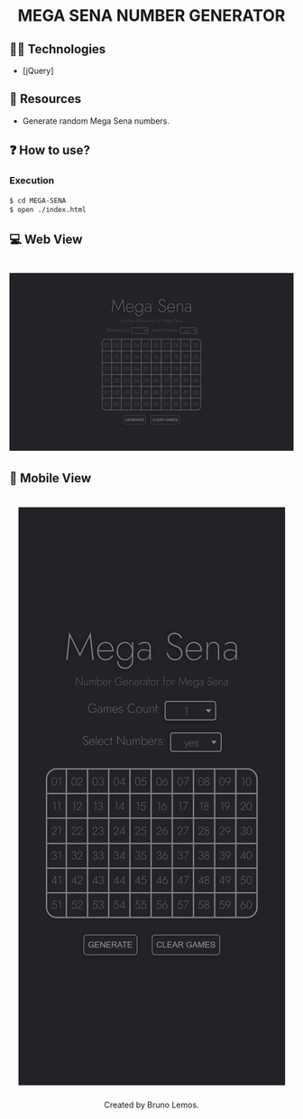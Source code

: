 <h1 align="center">
  MEGA SENA NUMBER GENERATOR
</h1>

## 👨‍💻 Technologies

- [jQuery]

## 🔧 Resources
* Generate random Mega Sena numbers.

## ❓ How to use?

### Execution

```bash
$ cd MEGA-SENA
$ open ./index.html
```

## 💻 Web View

<h1 align="center">
  <img alt="" title="" src="preview/web.png">
</h1>

## 📱 Mobile View

<h1 align="center">
  <img alt="" title="" src="preview/mobile.png">
</h1>

<p align="center">
Created by Bruno Lemos.
</p>
